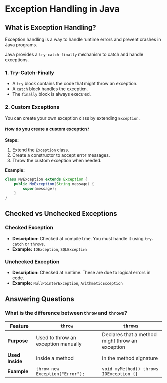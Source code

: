# Exception Handling in Java

## What is Exception Handling?

Exception handling is a way to handle runtime errors and prevent crashes in Java programs.

Java provides a `try-catch-finally` mechanism to catch and handle exceptions.

### 1. Try-Catch-Finally

- A `try` block contains the code that might throw an exception.
- A `catch` block handles the exception.
- The `finally` block is always executed.

### 2. Custom Exceptions

You can create your own exception class by extending `Exception`.

#### How do you create a custom exception?

**Steps:**

1. Extend the `Exception` class.
2. Create a constructor to accept error messages.
3. Throw the custom exception when needed.

**Example:**

```java
class MyException extends Exception {
    public MyException(String message) {
        super(message);
    }
}
```
## Checked vs Unchecked Exceptions

### Checked Exception
- **Description:** Checked at compile time. You must handle it using `try-catch` or `throws`.
- **Example:** `IOException`, `SQLException`

### Unchecked Exception
- **Description:** Checked at runtime. These are due to logical errors in code.
- **Example:** `NullPointerException`, `ArithmeticException`

## Answering Questions

### What is the difference between `throw` and `throws`?

| Feature | `throw` | `throws` |
|---------|---------|----------|
| **Purpose** | Used to throw an exception manually | Declares that a method might throw an exception |
| **Used Inside** | Inside a method | In the method signature |
| **Example** | `throw new Exception("Error");` | `void myMethod() throws IOException {}` |
